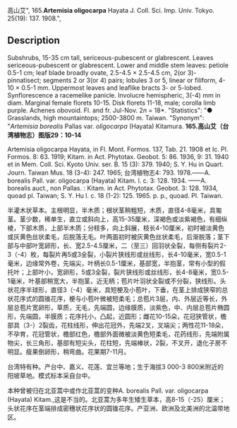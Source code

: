 高山艾",
165.**Artemisia oligocarpa** Hayata J. Coll. Sci. Imp. Univ. Tokyo. 25(19): 137. 1908.",

## Description
Subshrubs, 15-35 cm tall, sericeous-pubescent or glabrescent. Leaves sericeous-pubescent or glabrescent. Lower and middle stem leaves: petiole 0.5-1 cm; leaf blade broadly ovate, 2.5-4.5 × 2.5-4.5 cm, 2(or 3)-pinnatisect; segments 2 or 3(or 4) pairs; lobules 3 or 5, linear or filiform, 4-10 × 0.5-1 mm. Uppermost leaves and leaflike bracts 3- or 5-lobed. Synflorescence a racemelike panicle. Involucre hemispheric, 3(-4) mm in diam. Marginal female florets 10-15. Disk florets 11-18, male; corolla limb purple. Achenes obovoid. Fl. and fr. Jul-Nov. 2*n* = 18*.
  "Statistics": "● Grasslands, high mountaintops; 2500-3800 m. Taiwan.
  "Synonym": "*Artemisia borealis* Pallas var. *oligocarpa* (Hayata) Kitamura.
**165.高山艾（台湾植物志）图版29：10-14**

Artemisia oligocarpa Hayata, in Fl. Mont. Formos. 137, Tab. 21. 1908 et Ic. Pl. Formos. 8: 63. 1919; Kitam. in Act. Phytotax. Geobot. 5: 86. 1936, 9: 31. 1940 et in Mem. Coll. Sci. Kyoto Univ. ser. B. 15 (3): 379. 1940; S. Y. Hu in Quart. Journ. Taiwan Mus. 18 (3-4): 247. 1965; 台湾植物志4: 793. 1978.——A. borealis Pall. var. oligocarpa (Hayata) Kitam. l. c. 3: 128. 1934. ——A. borealis auct., non Pallas. : Kitam. in Act. Phytotax. Geobot. 3: 128. 1934, quoad pl. Taiwan; S. Y. Hu l. c. 18 (1-2): 125. 1965. p. p., quoad. Pl. Taiwan.

半灌木状草本。主根明显，半木质；根状茎稍粗短，木质，直径4-8毫米，具匍茎。茎少数，稀单生，直立或斜向上，高15-35厘米，深褐色或淡紫褐色，有细纵棱，下部木质，上部半木质；分枝多，向上斜展，枝长4-10厘米，初时被淡黄色或灰黄色丝状柔毛，后脱落无毛。叶两面初时被灰黄色丝状柔毛，后渐脱落；茎下部与中部叶宽卵形，长、宽2.5-4.5厘米，二（至三）回羽状全裂，每侧有裂片2-3（-4）枚，每裂片再5或3全裂，小裂片狭线形或丝线形，长4-10毫米，宽0.5-1毫米，边缘常外卷，先端尖，叶柄长0.5-1厘米，基部宽，半抱茎，常有小型的假托叶；上部叶小，宽卵形，5或3全裂，裂片狭线形或丝线形，长4-8毫米，宽0.5-1毫米，叶基部稍宽大，半抱茎，近无柄；苞片叶羽状全裂或不分裂，狭线形。头状花序半球形，直径3（-4）毫米，具短梗及小苞叶，下垂，在茎上排成狭窄的总状花序式的圆锥花序，梗与小苞叶微被短柔毛；总苞片3层，内、外层近等长，外层总苞片宽卵形，草质，无毛，先端圆，边缘膜质，淡紫色，中、内层总苞片椭圆形，先端圆，半膜质；花序托小，凸起，近圆形；雌花10-15朵，花冠狭管状，檐部具（3-）2裂齿，花柱线形，伸出花冠外，先端2叉，叉端尖；两性花11-18朵，不孕育，花冠管状，檐部红色，檐部外面微被淡黄色短柔毛，花药线形，先端附属物尖，长三角形，基部有短尖头，花柱短，先端棒状，2裂，不叉开，退化子房不明显。瘦果倒卵形，稍弯曲。花果期7-11月。

台湾特有种。产台中、嘉义、花莲、宜兰等地；生于海拔3 000-3 800米附近的阳坡草地。模式标本采自台中。

本种曾被归在北亚蒿中或作北亚蒿的变种A. borealis Pall. var. oligocarpa (Hayata) Kitam.,这是不当的。北亚蒿为多年生矮生草本，高8-15（-25）厘米；头状花序在茎端排成密穗状花序状的圆锥花序。产亚洲、欧洲及北美洲的北温带地区。
